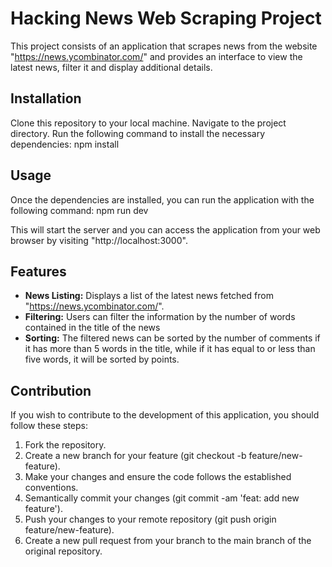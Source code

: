 # Hacking News Web Scraping Project

This project consists of an application that scrapes news from the website "https://news.ycombinator.com/" and provides an interface to view the latest news, filter it and display additional details.

## Installation

Clone this repository to your local machine.
Navigate to the project directory.
Run the following command to install the necessary dependencies: npm install

## Usage

Once the dependencies are installed, you can run the application with the following command:
npm run dev

This will start the server and you can access the application from your web browser by visiting "http://localhost:3000".

## Features

- **News Listing:** Displays a list of the latest news fetched from "https://news.ycombinator.com/".
- **Filtering:** Users can filter the information by the number of words contained in the title of the news
- **Sorting:** The filtered news can be sorted by the number of comments if it has more than 5 words in the title, while if it has equal to or less than five words, it will be sorted by points.
  
## Contribution

If you wish to contribute to the development of this application, you should follow these steps:

1. Fork the repository.
2. Create a new branch for your feature (git checkout -b feature/new-feature).
3. Make your changes and ensure the code follows the established conventions.
4. Semantically commit your changes (git commit -am 'feat: add new feature').
5. Push your changes to your remote repository (git push origin feature/new-feature).
6. Create a new pull request from your branch to the main branch of the original repository.
